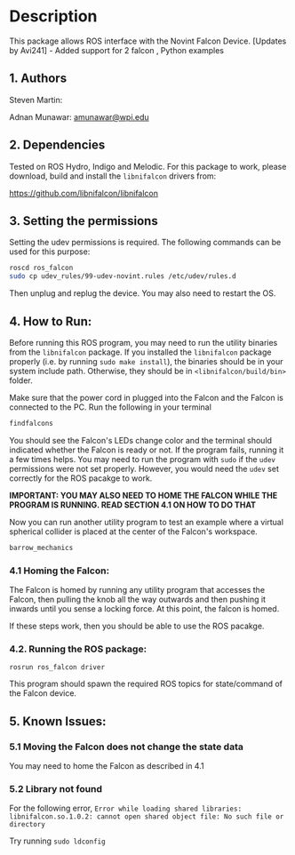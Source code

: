 # Description
This package allows ROS interface with the Novint Falcon Device.
[Updates by Avi241] - Added support for 2 falcon , Python examples

## 1. Authors
Steven Martin:

Adnan Munawar: amunawar@wpi.edu

## 2. Dependencies
Tested on ROS Hydro, Indigo and Melodic. For this package to work, please download, build and install the `libnifalcon` drivers from:

https://github.com/libnifalcon/libnifalcon
 
## 3. Setting the permissions
Setting the udev permissions is required. The following commands can be used for this purpose: 
```bash
roscd ros_falcon
sudo cp udev_rules/99-udev-novint.rules /etc/udev/rules.d
```
Then unplug and replug the device. You may also need to restart the OS.

## 4. How to Run:

Before running this ROS program, you may need to run the utility binaries from the `libnifalcon` package. 
If you installed the `libnifalcon` package properly (i.e. by running `sudo make install`), the binaries should be in 
your system include path. Otherwise, they should be in `<libnifalcon/build/bin>` folder.

Make sure that the power cord in plugged into the Falcon and the Falcon is connected to the PC. Run the following in your terminal

```bash
findfalcons
```
You should see the Falcon's LEDs change color and the terminal should indicated whether the Falcon is ready or not. If the program fails, running it a few times helps. You may need to run the program with `sudo` if the `udev` permissions were not set properly. However, you would need the `udev` set correctly for the ROS pacakge to work.

**IMPORTANT: YOU MAY ALSO NEED TO HOME THE FALCON WHILE THE PROGRAM IS RUNNING. READ SECTION 4.1 ON HOW TO DO THAT**

Now you can run another utility program to test an example where a virtual spherical collider is placed at the center of the Falcon's workspace.

```bash
barrow_mechanics
```

### 4.1 Homing the Falcon:
The Falcon is homed by running any utility program that accesses the Falcon, then pulling the knob all the way outwards and then pushing it inwards until you sense a locking force. At this point, the falcon is homed.


If these steps work, then you should be able to use the ROS pacakge.

### 4.2. Running the ROS package:

```
rosrun ros_falcon driver
```
This program should spawn the required ROS topics for state/command of the Falcon device.

## 5. Known Issues:

### 5.1 Moving the Falcon does not change the state data
You may need to home the Falcon as described in 4.1

### 5.2 Library not found

For the following error, ``Error while loading shared libraries: libnifalcon.so.1.0.2: cannot open shared object file: No such file or directory``

Try running `sudo ldconfig`

